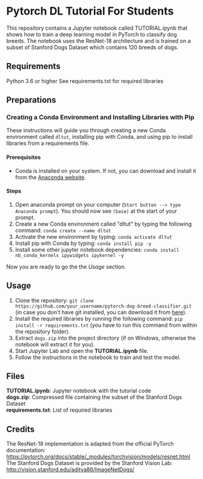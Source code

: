 # Pytorch DL Tutorial For Students

This repository contains a Jupyter notebook called TUTORIAL.ipynb that shows how to train a deep learning model in PyTorch to classify dog breeds. The notebook uses the ResNet-18 architecture and is trained on a subset of Stanford Dogs Dataset which contains 120 breeds of dogs.

## Requirements
Python 3.6 or higher
See requirements.txt for required libraries

## Preparations

### Creating a Conda Environment and Installing Libraries with Pip

These instructions will guide you through creating a new Conda environment called `dltut`, installing pip with Conda, and using pip to install libraries from a requirements file.

#### Prerequisites

- Conda is installed on your system. If not, you can download and install it from the [Anaconda website](https://www.anaconda.com/products/individual).

#### Steps

1. Open anaconda prompt on your computer (`Start button --> type Anaconda prompt`). You should now see `(base)` at the start of your prompt.
2. Create a new Conda environment called "dltut" by typing the following command: `conda create --name dltut`
3. Activate the new environment by typing: `conda activate dltut`
4. Install pip with Conda by typing: `conda install pip -y`  
5. Install some other jupyter notebook dependencies: `conda install nb_conda_kernels ipywidgets ipykernel -y`  
  
Now you are ready to go the the *Usage* section.  

## Usage
1. Clone the repository:
`git clone https://github.com/your_username/pytorch-dog-breed-classifier.git`  
(in case you don't have git installed, you can download it from [here](https://git-scm.com/download/win)).  
2. Install the required libraries by running the following command:
`pip install -r requirements.txt` (you have to run this command from within the repository folder).  
3. Extract `dogs.zip` into the project directory (if on Windows, otherwise the notebook will extract it for you).  
4. Start Jupyter Lab and open the **TUTORIAL.ipynb** file.  
5. Follow the instructions in the notebook to train and test the model.

## Files
**TUTORIAL.ipynb**: Jupyter notebook with the tutorial code  
**dogs.zip**: Compressed file containing the subset of the Stanford Dogs Dataset  
**requirements.txt**: List of required libraries  

## Credits
The ResNet-18 implementation is adapted from the official PyTorch documentation: https://pytorch.org/docs/stable/_modules/torchvision/models/resnet.html
The Stanford Dogs Dataset is provided by the Stanford Vision Lab: http://vision.stanford.edu/aditya86/ImageNetDogs/
